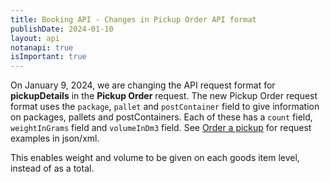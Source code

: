 ```yaml
---
title: Booking API - Changes in Pickup Order API format
publishDate: 2024-01-10
layout: api
notanapi: true
isImportant: true
---
```


On January 9, 2024, we are changing the API request format for __pickupDetails__ in the __Pickup Order__ request.
The new Pickup Order request format uses the `package`, `pallet` and `postContainer` field to give information on packages, pallets and postContainers.
Each of these has a `count` field, `weightInGrams` field  and `volumeInDm3` field.
See [Order a pickup](https://developer.bring.com/api/booking/#order-a-pickup-post) for request examples in json/xml. 

This enables weight and volume to be given on each goods item level, instead of as a total. 
